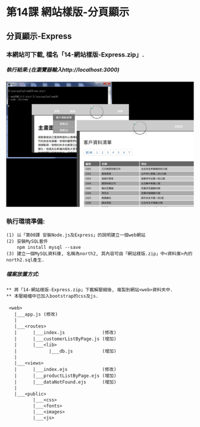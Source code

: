 # 第14課 網站樣版-分頁顯示


## 分頁顯示-Express

### 本網站可下載, 檔名「14-網站樣版-Express.zip」.


##### 執行結果:(在瀏覽器輸入http://localhost:3000)
![GitHub Logo](/images/results14.jpg)


### 執行環境準備:
```
(1) 以「第00課 安裝Node.js及Express」的說明建立一個web網站
(2) 安裝MySQL套件
    npm install mysql --save
(3) 建立一個MySQL資料庫, 名稱為north2, 其內容可由「網站樣版.zip」中<資料庫>內的north2.sql產生.
```


##### 檔案放置方式:
```
** 將「14-網站樣版-Express.zip」下載解壓縮後, 複製到網站<web>資料夾中.
** 本壓縮檔中已加入bootstrap的css及js.

 <web>
   |___app.js (修改)
   |
   |___<routes>
   |      |___index.js              (修改) 
   |      |___customerListByPage.js (增加)
   |      |___<lib>
   |            |___db.js           (增加)
   |
   |___<views>
   |      |___index.ejs             (修改)   
   |      |___productListByPage.ejs (增加)
   |      |___dataNotFound.ejs      (增加)   
   |
   |___<public>
          |___<css>
          |___<fonts>          
          |___<images>
          |___<js>
```
